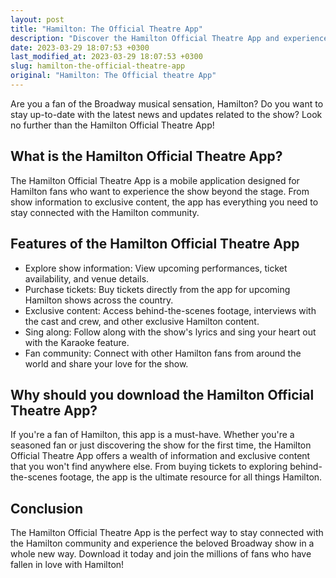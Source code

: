```yaml
---
layout: post
title: "Hamilton: The Official Theatre App"
description: "Discover the Hamilton Official Theatre App and experience the popular Broadway musical on your mobile device. Get access to exclusive content, view show information, and more!"
date: 2023-03-29 18:07:53 +0300
last_modified_at: 2023-03-29 18:07:53 +0300
slug: hamilton-the-official-theatre-app
original: "Hamilton: The Official theatre App"
---
```


Are you a fan of the Broadway musical sensation, Hamilton? Do you want to stay up-to-date with the latest news and updates related to the show? Look no further than the Hamilton Official Theatre App! 

## What is the Hamilton Official Theatre App?

The Hamilton Official Theatre App is a mobile application designed for Hamilton fans who want to experience the show beyond the stage. From show information to exclusive content, the app has everything you need to stay connected with the Hamilton community.

## Features of the Hamilton Official Theatre App

- Explore show information: View upcoming performances, ticket availability, and venue details.
- Purchase tickets: Buy tickets directly from the app for upcoming Hamilton shows across the country.
- Exclusive content: Access behind-the-scenes footage, interviews with the cast and crew, and other exclusive Hamilton content.
- Sing along: Follow along with the show's lyrics and sing your heart out with the Karaoke feature.
- Fan community: Connect with other Hamilton fans from around the world and share your love for the show.

## Why should you download the Hamilton Official Theatre App?

If you're a fan of Hamilton, this app is a must-have. Whether you're a seasoned fan or just discovering the show for the first time, the Hamilton Official Theatre App offers a wealth of information and exclusive content that you won't find anywhere else. From buying tickets to exploring behind-the-scenes footage, the app is the ultimate resource for all things Hamilton.

## Conclusion

The Hamilton Official Theatre App is the perfect way to stay connected with the Hamilton community and experience the beloved Broadway show in a whole new way. Download it today and join the millions of fans who have fallen in love with Hamilton!